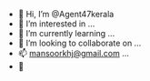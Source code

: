 - 👋 Hi, I’m @Agent47kerala
- 👀 I’m interested in ...
- 🌱 I’m currently learning ...
- 💞️ I’m looking to collaborate on ...
- 📫 mansoorkhj@gmail.com ...
- 🙋 
<!---
Agent47kerala/Agent47kerala is a ✨ special ✨ repository because its `README.md` (this file) appears on your GitHub profile.
You can click the Preview link to take a look at your changes.
--->
